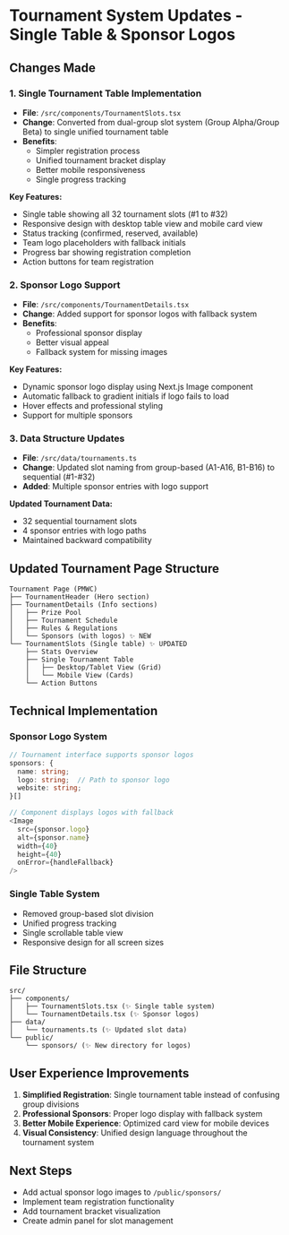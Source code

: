 # Tournament System Updates - Single Table & Sponsor Logos

## Changes Made

### 1. Single Tournament Table Implementation

- **File**: `/src/components/TournamentSlots.tsx`
- **Change**: Converted from dual-group slot system (Group Alpha/Group Beta) to single unified tournament table
- **Benefits**:
  - Simpler registration process
  - Unified tournament bracket display
  - Better mobile responsiveness
  - Single progress tracking

**Key Features:**

- Single table showing all 32 tournament slots (#1 to #32)
- Responsive design with desktop table view and mobile card view
- Status tracking (confirmed, reserved, available)
- Team logo placeholders with fallback initials
- Progress bar showing registration completion
- Action buttons for team registration

### 2. Sponsor Logo Support

- **File**: `/src/components/TournamentDetails.tsx`
- **Change**: Added support for sponsor logos with fallback system
- **Benefits**:
  - Professional sponsor display
  - Better visual appeal
  - Fallback system for missing images

**Key Features:**

- Dynamic sponsor logo display using Next.js Image component
- Automatic fallback to gradient initials if logo fails to load
- Hover effects and professional styling
- Support for multiple sponsors

### 3. Data Structure Updates

- **File**: `/src/data/tournaments.ts`
- **Change**: Updated slot naming from group-based (A1-A16, B1-B16) to sequential (#1-#32)
- **Added**: Multiple sponsor entries with logo support

**Updated Tournament Data:**

- 32 sequential tournament slots
- 4 sponsor entries with logo paths
- Maintained backward compatibility

## Updated Tournament Page Structure

```
Tournament Page (PMWC)
├── TournamentHeader (Hero section)
├── TournamentDetails (Info sections)
│   ├── Prize Pool
│   ├── Tournament Schedule
│   ├── Rules & Regulations
│   └── Sponsors (with logos) ✨ NEW
└── TournamentSlots (Single table) ✨ UPDATED
    ├── Stats Overview
    ├── Single Tournament Table
    │   ├── Desktop/Tablet View (Grid)
    │   └── Mobile View (Cards)
    └── Action Buttons
```

## Technical Implementation

### Sponsor Logo System

```typescript
// Tournament interface supports sponsor logos
sponsors: {
  name: string;
  logo: string;  // Path to sponsor logo
  website: string;
}[]

// Component displays logos with fallback
<Image
  src={sponsor.logo}
  alt={sponsor.name}
  width={40}
  height={40}
  onError={handleFallback}
/>
```

### Single Table System

- Removed group-based slot division
- Unified progress tracking
- Single scrollable table view
- Responsive design for all screen sizes

## File Structure

```
src/
├── components/
│   ├── TournamentSlots.tsx (✨ Single table system)
│   └── TournamentDetails.tsx (✨ Sponsor logos)
├── data/
│   └── tournaments.ts (✨ Updated slot data)
└── public/
    └── sponsors/ (✨ New directory for logos)
```

## User Experience Improvements

1. **Simplified Registration**: Single tournament table instead of confusing group divisions
2. **Professional Sponsors**: Proper logo display with fallback system
3. **Better Mobile Experience**: Optimized card view for mobile devices
4. **Visual Consistency**: Unified design language throughout the tournament system

## Next Steps

- Add actual sponsor logo images to `/public/sponsors/`
- Implement team registration functionality
- Add tournament bracket visualization
- Create admin panel for slot management
